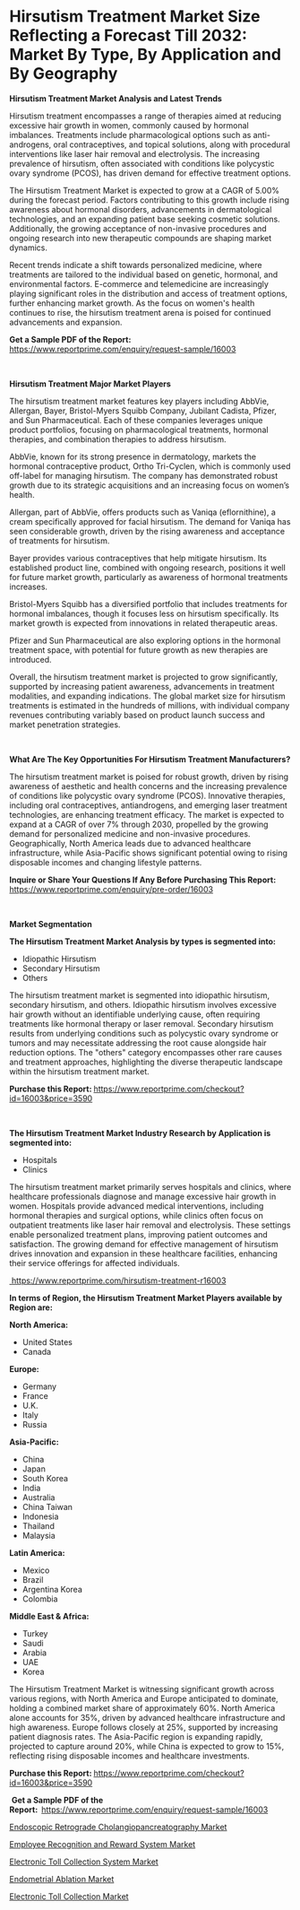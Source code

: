 <p><h1>Hirsutism Treatment Market Size Reflecting a Forecast Till 2032: Market By Type, By Application and By Geography</h1></p><p><strong>Hirsutism Treatment Market Analysis and Latest Trends</strong></p>
<p><p>Hirsutism treatment encompasses a range of therapies aimed at reducing excessive hair growth in women, commonly caused by hormonal imbalances. Treatments include pharmacological options such as anti-androgens, oral contraceptives, and topical solutions, along with procedural interventions like laser hair removal and electrolysis. The increasing prevalence of hirsutism, often associated with conditions like polycystic ovary syndrome (PCOS), has driven demand for effective treatment options.</p><p>The Hirsutism Treatment Market is expected to grow at a CAGR of 5.00% during the forecast period. Factors contributing to this growth include rising awareness about hormonal disorders, advancements in dermatological technologies, and an expanding patient base seeking cosmetic solutions. Additionally, the growing acceptance of non-invasive procedures and ongoing research into new therapeutic compounds are shaping market dynamics. </p><p>Recent trends indicate a shift towards personalized medicine, where treatments are tailored to the individual based on genetic, hormonal, and environmental factors. E-commerce and telemedicine are increasingly playing significant roles in the distribution and access of treatment options, further enhancing market growth. As the focus on women's health continues to rise, the hirsutism treatment arena is poised for continued advancements and expansion.</p></p>
<p><strong>Get a Sample PDF of the Report:&nbsp;</strong> <a href="https://www.reportprime.com/enquiry/request-sample/16003?utm_campaign=34&utm_medium=2&utm_source=Github&utm_content=ia&utm_term=20032025&utm_id=hirsutism-treatment">https://www.reportprime.com/enquiry/request-sample/16003</a></p>
<p>&nbsp;</p>
<p><strong>Hirsutism Treatment Major Market Players</strong></p>
<p><p>The hirsutism treatment market features key players including AbbVie, Allergan, Bayer, Bristol-Myers Squibb Company, Jubilant Cadista, Pfizer, and Sun Pharmaceutical. Each of these companies leverages unique product portfolios, focusing on pharmacological treatments, hormonal therapies, and combination therapies to address hirsutism.</p><p>AbbVie, known for its strong presence in dermatology, markets the hormonal contraceptive product, Ortho Tri-Cyclen, which is commonly used off-label for managing hirsutism. The company has demonstrated robust growth due to its strategic acquisitions and an increasing focus on women’s health.</p><p>Allergan, part of AbbVie, offers products such as Vaniqa (eflornithine), a cream specifically approved for facial hirsutism. The demand for Vaniqa has seen considerable growth, driven by the rising awareness and acceptance of treatments for hirsutism.</p><p>Bayer provides various contraceptives that help mitigate hirsutism. Its established product line, combined with ongoing research, positions it well for future market growth, particularly as awareness of hormonal treatments increases.</p><p>Bristol-Myers Squibb has a diversified portfolio that includes treatments for hormonal imbalances, though it focuses less on hirsutism specifically. Its market growth is expected from innovations in related therapeutic areas.</p><p>Pfizer and Sun Pharmaceutical are also exploring options in the hormonal treatment space, with potential for future growth as new therapies are introduced.</p><p>Overall, the hirsutism treatment market is projected to grow significantly, supported by increasing patient awareness, advancements in treatment modalities, and expanding indications. The global market size for hirsutism treatments is estimated in the hundreds of millions, with individual company revenues contributing variably based on product launch success and market penetration strategies.</p></p>
<p>&nbsp;</p>
<p><strong>What Are The Key Opportunities For Hirsutism Treatment Manufacturers?</strong></p>
<p><p>The hirsutism treatment market is poised for robust growth, driven by rising awareness of aesthetic and health concerns and the increasing prevalence of conditions like polycystic ovary syndrome (PCOS). Innovative therapies, including oral contraceptives, antiandrogens, and emerging laser treatment technologies, are enhancing treatment efficacy. The market is expected to expand at a CAGR of over 7% through 2030, propelled by the growing demand for personalized medicine and non-invasive procedures. Geographically, North America leads due to advanced healthcare infrastructure, while Asia-Pacific shows significant potential owing to rising disposable incomes and changing lifestyle patterns.</p></p>
<p><strong>Inquire or Share Your Questions If Any Before Purchasing This Report:</strong> <a href="https://www.reportprime.com/enquiry/pre-order/16003?utm_campaign=34&utm_medium=2&utm_source=Github&utm_content=ia&utm_term=20032025&utm_id=hirsutism-treatment">https://www.reportprime.com/enquiry/pre-order/16003</a></p>
<p>&nbsp;</p>
<p><strong>Market Segmentation</strong></p>
<p><strong>The Hirsutism Treatment Market Analysis by types is segmented into:</strong></p>
<p><ul><li>Idiopathic Hirsutism</li><li>Secondary Hirsutism</li><li>Others</li></ul></p>
<p><p>The hirsutism treatment market is segmented into idiopathic hirsutism, secondary hirsutism, and others. Idiopathic hirsutism involves excessive hair growth without an identifiable underlying cause, often requiring treatments like hormonal therapy or laser removal. Secondary hirsutism results from underlying conditions such as polycystic ovary syndrome or tumors and may necessitate addressing the root cause alongside hair reduction options. The "others" category encompasses other rare causes and treatment approaches, highlighting the diverse therapeutic landscape within the hirsutism treatment market.</p></p>
<p><strong>Purchase this Report:&nbsp;</strong><a href="https://www.reportprime.com/checkout?id=16003&price=3590&utm_campaign=34&utm_medium=2&utm_source=Github&utm_content=ia&utm_term=20032025&utm_id=hirsutism-treatment">https://www.reportprime.com/checkout?id=16003&price=3590</a></p>
<p>&nbsp;</p>
<p><strong>The Hirsutism Treatment Market Industry Research by Application is segmented into:</strong></p>
<p><ul><li>Hospitals</li><li>Clinics</li></ul></p>
<p><p>The hirsutism treatment market primarily serves hospitals and clinics, where healthcare professionals diagnose and manage excessive hair growth in women. Hospitals provide advanced medical interventions, including hormonal therapies and surgical options, while clinics often focus on outpatient treatments like laser hair removal and electrolysis. These settings enable personalized treatment plans, improving patient outcomes and satisfaction. The growing demand for effective management of hirsutism drives innovation and expansion in these healthcare facilities, enhancing their service offerings for affected individuals.</p></p>
<p><a href="https://www.reportprime.com/hirsutism-treatment-r16003?utm_campaign=34&utm_medium=2&utm_source=Github&utm_content=ia&utm_term=20032025&utm_id=hirsutism-treatment">&nbsp;https://www.reportprime.com/hirsutism-treatment-r16003</a></p>
<p><strong>In terms of Region, the Hirsutism Treatment Market Players available by Region are:</strong></p>
<p>
    <p> <strong> North America: </strong>
        <ul>
            <li>United States</li>
            <li>Canada</li>
        </ul>
        </p> 
    <p> <strong> Europe: </strong>
        <ul>
            <li>Germany</li>
            <li>France</li>
            <li>U.K.</li>
            <li>Italy</li>
            <li>Russia</li>
        </ul>
        </p> 
    <p> <strong> Asia-Pacific: </strong>
        <ul>
            <li>China</li>
            <li>Japan</li>
            <li>South Korea</li>
            <li>India</li>
            <li>Australia</li>
            <li>China Taiwan</li>
            <li>Indonesia</li>
            <li>Thailand</li>
            <li>Malaysia</li>
        </ul>
        </p> 
    <p> <strong> Latin America: </strong>
        <ul>
            <li>Mexico</li>
            <li>Brazil</li>
            <li>Argentina Korea</li>
            <li>Colombia</li>
        </ul>
        </p> 
    <p> <strong> Middle East & Africa: </strong>
        <ul>
            <li>Turkey</li>
            <li>Saudi</li>
            <li>Arabia</li>
            <li>UAE</li>
            <li>Korea</li>
        </ul>
    </p>
    </p>
<p><p>The Hirsutism Treatment Market is witnessing significant growth across various regions, with North America and Europe anticipated to dominate, holding a combined market share of approximately 60%. North America alone accounts for 35%, driven by advanced healthcare infrastructure and high awareness. Europe follows closely at 25%, supported by increasing patient diagnosis rates. The Asia-Pacific region is expanding rapidly, projected to capture around 20%, while China is expected to grow to 15%, reflecting rising disposable incomes and healthcare investments.</p></p>
<p><strong>Purchase this Report: </strong><a href="https://www.reportprime.com/checkout?id=16003&price=3590&utm_campaign=34&utm_medium=2&utm_source=Github&utm_content=ia&utm_term=20032025&utm_id=hirsutism-treatment">https://www.reportprime.com/checkout?id=16003&price=3590</a></p>
<p>&nbsp;<strong>Get a Sample PDF of the Report:&nbsp;&nbsp;</strong><a href="https://www.reportprime.com/enquiry/request-sample/16003?utm_campaign=34&utm_medium=2&utm_source=Github&utm_content=ia&utm_term=20032025&utm_id=hirsutism-treatment">https://www.reportprime.com/enquiry/request-sample/16003</a></p>
<p><strong></strong></p>
<p><p><a href="https://github.com/seyalshudae7/Market-Research-Report-List-1/blob/main/endoscopic-retrograde-cholangiopancreatography-market.md?utm_campaign=34&utm_medium=2&utm_source=Github&utm_content=ia&utm_term=20032025&utm_id=hirsutism-treatment">Endoscopic Retrograde Cholangiopancreatography Market</a></p><p><a href="https://github.com/giulyankela/Market-Research-Report-List-1/blob/main/employee-recognition-and-reward-system-market.md?utm_campaign=34&utm_medium=2&utm_source=Github&utm_content=ia&utm_term=20032025&utm_id=hirsutism-treatment">Employee Recognition and Reward System Market</a></p><p><a href="https://github.com/nacarnzina/Market-Research-Report-List-1/blob/main/electronic-toll-collection-system-market.md?utm_campaign=34&utm_medium=2&utm_source=Github&utm_content=ia&utm_term=20032025&utm_id=hirsutism-treatment">Electronic Toll Collection System Market</a></p><p><a href="https://github.com/aaryaheron0c/Market-Research-Report-List-1/blob/main/endometrial-ablation-market.md?utm_campaign=34&utm_medium=2&utm_source=Github&utm_content=ia&utm_term=20032025&utm_id=hirsutism-treatment">Endometrial Ablation Market</a></p><p><a href="https://github.com/theyasnare5w/Market-Research-Report-List-1/blob/main/electronic-toll-collection-market.md?utm_campaign=34&utm_medium=2&utm_source=Github&utm_content=ia&utm_term=20032025&utm_id=hirsutism-treatment">Electronic Toll Collection Market</a></p></p>